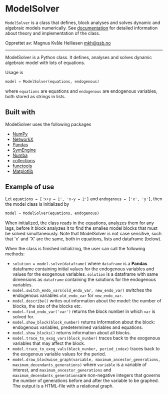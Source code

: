 # ModelSolver

`ModelSolver` is a class that defines, block analyses and solves dynamic and algebraic models numerically.
See [documentation](https://github.com/statisticsnorway/model-solver/blob/main/model-solver.pdf) for detailed information about theory and implementation of the class.

Opprettet av:
Magnus Kvåle Helliesen <mkh@ssb.no>

---

ModelSolver is a Python class. It defines, analyses and solves dynamic algebraic model with lots of equations.

Usage is

```python
model = ModelSolver(equations, endogenous)
```

where `equations` are equations and `endogenous` are endogenous variables, both stored as strings in lists.

## Built with
ModelSolver uses the following packages
* [NumPy](https://numpy.org/)
* [NetworkX](https://networkx.org/)
* [Pandas](https://pandas.pydata.org/)
* [SymEngine](https://pypi.org/project/symengine/)
* [Numba](https://numba.pydata.org/)
* [collections](https://docs.python.org/3/library/collections.html)
* [functools](https://docs.python.org/3/library/functools.html)
* [Matplotlib](https://matplotlib.org/)

## Example of use
Let `equations = ['x+y = 1', 'x-y = 2']` and `endogenous = ['x', 'y']`, then the model class is initialized by

```python
model = ModelSolver(equations, endogenous)
```

When initialized, the class reads in the equations, analyzes them for any lags, before it block analyzes it to find the smalles model blocks that must be solved simultaneously.
Note that ModelSolver is not case sensitive, such that 'x' and 'X' are the same, both in equations, lists and dataframe (below).

When the class is finished initializing, the user can call the following methods:
* `solution = model.solve(dataframe)` where `dataframe` is a **Pandas** dataframe containing initial values for the endogenous variables and values for the exogenous variables. `solution` is a dataframe with same dimensions as `dataframe` containing the solutions for the endogenous variables.
* `model.switch_endo_vars(old_endo_var, new_endo_var)` switches the endogenous variables `old_endo_var` for `new_endo_var`.
* `model.describe()` writes out information about the model: the number of blocks, the size of the blocks etc.
* `model.find_endo_var('var')` returns the block number in which `var` is solved for.
* `model.show_block(block_number)` returns information about the block: endogenous variables, predetermined variables and equations.
* `model.show_blocks()` returns information about all blocks.
* `model.trace_to_exog_vars(block_nunber)` traces back to the exogenous variables that may affect the block.
* `model.trace_to_exog_vals(block_nunber, period_index)` traces back to the exogenous variable values for the period.
* `model.draw_blockwise_graph(variable, maximum_ancestor_generations, maximum_decendants_generations)` where `variable` is a variable of interest, and `maximum_ancestor_generations` and `maximum_decendants_generations`are non-negative integers that governs the number of generations before and after the variable to be graphed. The output is a HTML-file with a relational graph.
